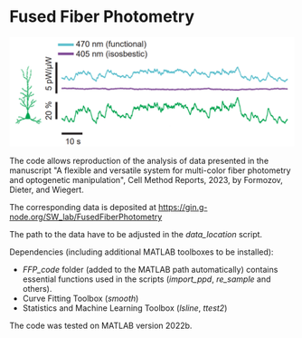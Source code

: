 # Fused Fiber Photometry

![Fused Fiber Photometry of Genetically Encoded Calcium Indicator in vivo](photometry_calcium_activity_405_470nm.png)

The code allows reproduction of the analysis of data presented in the manuscript "A flexible and versatile system for multi-color fiber photometry and optogenetic manipulation", Cell Method Reports, 2023, by Formozov, Dieter, and Wiegert. 

The corresponding data is deposited at https://gin.g-node.org/SW_lab/FusedFiberPhotometry

The path to the data have to be adjusted in the *data_location* script. 

Dependencies (including additional MATLAB toolboxes to be installed):
- *FFP_code* folder (added to the MATLAB path automatically) contains essential functions used in the scripts (*import_ppd*, *re_sample* and others).
- Curve Fitting Toolbox (*smooth*)
- Statistics and Machine Learning Toolbox (*lsline*, *ttest2*)  

The code was tested on MATLAB version 2022b.
